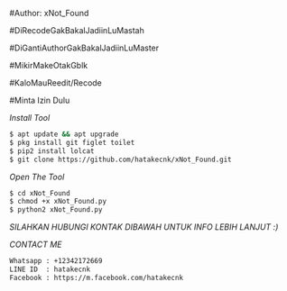 #Author: xNot_Found

#DiRecodeGakBakalJadiinLuMastah

#DiGantiAuthorGakBakalJadiinLuMaster

#MikirMakeOtakGblk

#KaloMauReedit/Recode

#Minta Izin Dulu

*Install Tool*
```bash
$ apt update && apt upgrade
$ pkg install git figlet toilet
$ pip2 install lolcat
$ git clone https://github.com/hatakecnk/xNot_Found.git
```

*Open The Tool*
```bash
$ cd xNot_Found
$ chmod +x xNot_Found.py
$ python2 xNot_Found.py
```

*SILAHKAN HUBUNGI KONTAK DIBAWAH UNTUK INFO LEBIH LANJUT :)*

*CONTACT ME*
```bash
Whatsapp : +12342172669
LINE ID  : hatakecnk
Facebook : https://m.facebook.com/hatakecnk
```
